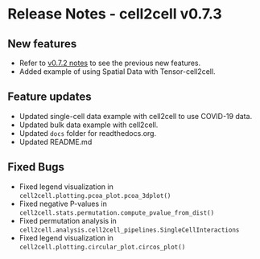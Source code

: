 # Release Notes - cell2cell v0.7.3

## New features
- Refer to [v0.7.2 notes](./0.7.2-notes.md) to see the previous new features.
- Added example of using Spatial Data with Tensor-cell2cell.

## Feature updates
- Updated single-cell data example with cell2cell to use COVID-19 data.
- Updated bulk data example with cell2cell.
- Updated `docs` folder for readthedocs.org.
- Updated README.md

## Fixed Bugs
- Fixed legend visualization in `cell2cell.plotting.pcoa_plot.pcoa_3dplot()`
- Fixed negative P-values in `cell2cell.stats.permutation.compute_pvalue_from_dist()`
- Fixed permutation analysis in `cell2cell.analysis.cell2cell_pipelines.SingleCellInteractions`
- Fixed legend visualization in `cell2cell.plotting.circular_plot.circos_plot()`